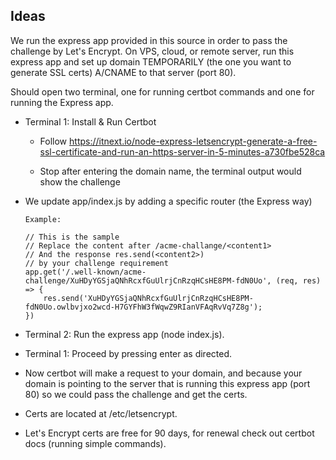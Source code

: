 


## Ideas

We run the express app provided in this source in order to pass the challenge by Let's Encrypt.
On VPS, cloud, or remote server, run this express app and set up domain TEMPORARILY (the one you want to generate SSL certs) A/CNAME to that server (port 80).

Should open two terminal, one for running certbot commands and one for running the Express app.


* Terminal 1: Install & Run Certbot
 
  * Follow https://itnext.io/node-express-letsencrypt-generate-a-free-ssl-certificate-and-run-an-https-server-in-5-minutes-a730fbe528ca

  * Stop after entering the domain name, the terminal output would show the challenge

* We update app/index.js by adding a specific router (the Express way)

    ```
    Example:

    // This is the sample
    // Replace the content after /acme-challange/<content1>
    // And the response res.send(<content2>)
    // by your challenge requirement
    app.get('/.well-known/acme-challenge/XuHDyYGSjaQNhRcxfGuUlrjCnRzqHCsHE8PM-fdN0Uo', (req, res) => {
        res.send('XuHDyYGSjaQNhRcxfGuUlrjCnRzqHCsHE8PM-fdN0Uo.owlbvjxo2wcd-H7GYFhW3fWqwZ9RIanVFAqRvVq7Z8g');
    })
    ```

* Terminal 2: Run the express app (node index.js).
* Terminal 1: Proceed by pressing enter as directed.
* Now certbot will make a request to your domain, and because your domain is pointing to the server that is running this express app (port 80)
so we could pass the challenge and get the certs.
* Certs are located at /etc/letsencrypt.

* Let's Encrypt certs are free for 90 days, for renewal check out certbot docs (running simple commands).

